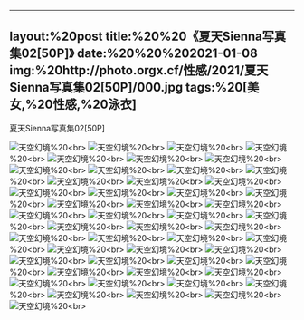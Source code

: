 ﻿---
layout:%20post
title:%20%20《夏天Sienna写真集02[50P]》
date:%20%20%202021-01-08
img:%20http://photo.orgx.cf/性感/2021/夏天Sienna写真集02[50P]/000.jpg
tags:%20[美女,%20性感,%20泳衣]
---

夏天Sienna写真集02[50P]



![天空幻境](http://photo.orgx.cf/性感/2021/夏天Sienna写真集02[50P]/001.jpg%20''天空幻境'')%20<br>
![天空幻境](http://photo.orgx.cf/性感/2021/夏天Sienna写真集02[50P]/002.jpg%20''天空幻境'')%20<br>
![天空幻境](http://photo.orgx.cf/性感/2021/夏天Sienna写真集02[50P]/003.jpg%20''天空幻境'')%20<br>
![天空幻境](http://photo.orgx.cf/性感/2021/夏天Sienna写真集02[50P]/004.jpg%20''天空幻境'')%20<br>
![天空幻境](http://photo.orgx.cf/性感/2021/夏天Sienna写真集02[50P]/005.jpg%20''天空幻境'')%20<br>
![天空幻境](http://photo.orgx.cf/性感/2021/夏天Sienna写真集02[50P]/006.jpg%20''天空幻境'')%20<br>
![天空幻境](http://photo.orgx.cf/性感/2021/夏天Sienna写真集02[50P]/007.jpg%20''天空幻境'')%20<br>
![天空幻境](http://photo.orgx.cf/性感/2021/夏天Sienna写真集02[50P]/008.jpg%20''天空幻境'')%20<br>
![天空幻境](http://photo.orgx.cf/性感/2021/夏天Sienna写真集02[50P]/009.jpg%20''天空幻境'')%20<br>
![天空幻境](http://photo.orgx.cf/性感/2021/夏天Sienna写真集02[50P]/010.jpg%20''天空幻境'')%20<br>
![天空幻境](http://photo.orgx.cf/性感/2021/夏天Sienna写真集02[50P]/011.jpg%20''天空幻境'')%20<br>
![天空幻境](http://photo.orgx.cf/性感/2021/夏天Sienna写真集02[50P]/012.jpg%20''天空幻境'')%20<br>
![天空幻境](http://photo.orgx.cf/性感/2021/夏天Sienna写真集02[50P]/013.jpg%20''天空幻境'')%20<br>
![天空幻境](http://photo.orgx.cf/性感/2021/夏天Sienna写真集02[50P]/014.jpg%20''天空幻境'')%20<br>
![天空幻境](http://photo.orgx.cf/性感/2021/夏天Sienna写真集02[50P]/015.jpg%20''天空幻境'')%20<br>
![天空幻境](http://photo.orgx.cf/性感/2021/夏天Sienna写真集02[50P]/016.jpg%20''天空幻境'')%20<br>
![天空幻境](http://photo.orgx.cf/性感/2021/夏天Sienna写真集02[50P]/017.jpg%20''天空幻境'')%20<br>
![天空幻境](http://photo.orgx.cf/性感/2021/夏天Sienna写真集02[50P]/018.jpg%20''天空幻境'')%20<br>
![天空幻境](http://photo.orgx.cf/性感/2021/夏天Sienna写真集02[50P]/019.jpg%20''天空幻境'')%20<br>
![天空幻境](http://photo.orgx.cf/性感/2021/夏天Sienna写真集02[50P]/020.jpg%20''天空幻境'')%20<br>
![天空幻境](http://photo.orgx.cf/性感/2021/夏天Sienna写真集02[50P]/021.jpg%20''天空幻境'')%20<br>
![天空幻境](http://photo.orgx.cf/性感/2021/夏天Sienna写真集02[50P]/022.jpg%20''天空幻境'')%20<br>
![天空幻境](http://photo.orgx.cf/性感/2021/夏天Sienna写真集02[50P]/023.jpg%20''天空幻境'')%20<br>
![天空幻境](http://photo.orgx.cf/性感/2021/夏天Sienna写真集02[50P]/024.jpg%20''天空幻境'')%20<br>
![天空幻境](http://photo.orgx.cf/性感/2021/夏天Sienna写真集02[50P]/025.jpg%20''天空幻境'')%20<br>
![天空幻境](http://photo.orgx.cf/性感/2021/夏天Sienna写真集02[50P]/026.jpg%20''天空幻境'')%20<br>
![天空幻境](http://photo.orgx.cf/性感/2021/夏天Sienna写真集02[50P]/027.jpg%20''天空幻境'')%20<br>
![天空幻境](http://photo.orgx.cf/性感/2021/夏天Sienna写真集02[50P]/028.jpg%20''天空幻境'')%20<br>
![天空幻境](http://photo.orgx.cf/性感/2021/夏天Sienna写真集02[50P]/029.jpg%20''天空幻境'')%20<br>
![天空幻境](http://photo.orgx.cf/性感/2021/夏天Sienna写真集02[50P]/030.jpg%20''天空幻境'')%20<br>
![天空幻境](http://photo.orgx.cf/性感/2021/夏天Sienna写真集02[50P]/031.jpg%20''天空幻境'')%20<br>
![天空幻境](http://photo.orgx.cf/性感/2021/夏天Sienna写真集02[50P]/032.jpg%20''天空幻境'')%20<br>
![天空幻境](http://photo.orgx.cf/性感/2021/夏天Sienna写真集02[50P]/033.jpg%20''天空幻境'')%20<br>
![天空幻境](http://photo.orgx.cf/性感/2021/夏天Sienna写真集02[50P]/034.jpg%20''天空幻境'')%20<br>
![天空幻境](http://photo.orgx.cf/性感/2021/夏天Sienna写真集02[50P]/035.jpg%20''天空幻境'')%20<br>
![天空幻境](http://photo.orgx.cf/性感/2021/夏天Sienna写真集02[50P]/036.jpg%20''天空幻境'')%20<br>
![天空幻境](http://photo.orgx.cf/性感/2021/夏天Sienna写真集02[50P]/037.jpg%20''天空幻境'')%20<br>
![天空幻境](http://photo.orgx.cf/性感/2021/夏天Sienna写真集02[50P]/038.jpg%20''天空幻境'')%20<br>
![天空幻境](http://photo.orgx.cf/性感/2021/夏天Sienna写真集02[50P]/039.jpg%20''天空幻境'')%20<br>
![天空幻境](http://photo.orgx.cf/性感/2021/夏天Sienna写真集02[50P]/040.jpg%20''天空幻境'')%20<br>
![天空幻境](http://photo.orgx.cf/性感/2021/夏天Sienna写真集02[50P]/041.jpg%20''天空幻境'')%20<br>
![天空幻境](http://photo.orgx.cf/性感/2021/夏天Sienna写真集02[50P]/042.jpg%20''天空幻境'')%20<br>
![天空幻境](http://photo.orgx.cf/性感/2021/夏天Sienna写真集02[50P]/043.jpg%20''天空幻境'')%20<br>
![天空幻境](http://photo.orgx.cf/性感/2021/夏天Sienna写真集02[50P]/044.jpg%20''天空幻境'')%20<br>
![天空幻境](http://photo.orgx.cf/性感/2021/夏天Sienna写真集02[50P]/045.jpg%20''天空幻境'')%20<br>
![天空幻境](http://photo.orgx.cf/性感/2021/夏天Sienna写真集02[50P]/046.jpg%20''天空幻境'')%20<br>
![天空幻境](http://photo.orgx.cf/性感/2021/夏天Sienna写真集02[50P]/047.jpg%20''天空幻境'')%20<br>
![天空幻境](http://photo.orgx.cf/性感/2021/夏天Sienna写真集02[50P]/048.jpg%20''天空幻境'')%20<br>
![天空幻境](http://photo.orgx.cf/性感/2021/夏天Sienna写真集02[50P]/049.jpg%20''天空幻境'')%20<br>
![天空幻境](http://photo.orgx.cf/性感/2021/夏天Sienna写真集02[50P]/050.jpg%20''天空幻境'')%20<br>